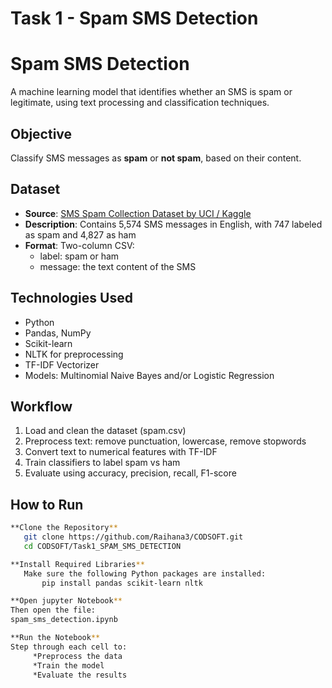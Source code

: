 # Task 1 - Spam SMS Detection
# Spam SMS Detection 

A machine learning model that identifies whether an SMS is spam or legitimate, using text processing and classification techniques.

##  Objective

Classify SMS messages as **spam** or **not spam**, based on their content.

##  Dataset

- **Source**: [SMS Spam Collection Dataset by UCI / Kaggle](https://www.kaggle.com/datasets/uciml/sms-spam-collection-dataset)
- **Description**: Contains 5,574 SMS messages in English, with 747 labeled as spam and 4,827 as ham 
- **Format**: Two-column CSV:
  - label: spam or ham
  - message: the text content of the SMS

##  Technologies Used

- Python
- Pandas, NumPy
- Scikit-learn
- NLTK for preprocessing
- TF-IDF Vectorizer
- Models: Multinomial Naive Bayes and/or Logistic Regression

##  Workflow

1. Load and clean the dataset (spam.csv)
2. Preprocess text: remove punctuation, lowercase, remove stopwords
3. Convert text to numerical features with TF-IDF
4. Train classifiers to label spam vs ham
5. Evaluate using accuracy, precision, recall, F1-score

##  How to Run


```bash
**Clone the Repository**
   git clone https://github.com/Raihana3/CODSOFT.git
   cd CODSOFT/Task1_SPAM_SMS_DETECTION

**Install Required Libraries**
   Make sure the following Python packages are installed:
       pip install pandas scikit-learn nltk

**Open jupyter Notebook**
Then open the file:
spam_sms_detection.ipynb

**Run the Notebook**
Step through each cell to:
     *Preprocess the data
     *Train the model
     *Evaluate the results

